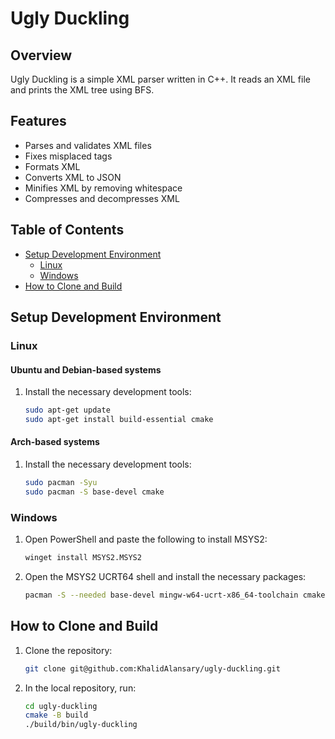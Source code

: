 # Ugly Duckling

## Overview
Ugly Duckling is a simple XML parser written in C++. It reads an XML file and prints the XML tree using BFS.

## Features
- Parses and validates XML files
- Fixes misplaced tags
- Formats XML
- Converts XML to JSON
- Minifies XML by removing whitespace
- Compresses and decompresses XML

## Table of Contents
- [Setup Development Environment](#setup-development-environment)
  - [Linux](#linux)
  - [Windows](#windows)
- [How to Clone and Build](#how-to-clone-and-build)

## Setup Development Environment

### Linux

#### Ubuntu and Debian-based systems
1. Install the necessary development tools:
    ```sh
    sudo apt-get update
    sudo apt-get install build-essential cmake
    ```

#### Arch-based systems
1. Install the necessary development tools:
    ```sh
    sudo pacman -Syu
    sudo pacman -S base-devel cmake
    ```

### Windows
1. Open PowerShell and paste the following to install MSYS2:
    ```sh
    winget install MSYS2.MSYS2
    ```
2. Open the MSYS2 UCRT64 shell and install the necessary packages:
    ```sh
    pacman -S --needed base-devel mingw-w64-ucrt-x86_64-toolchain cmake
    ```

## How to Clone and Build
1. Clone the repository:
    ```sh
    git clone git@github.com:KhalidAlansary/ugly-duckling.git
    ```
2. In the local repository, run:
    ```sh
    cd ugly-duckling
    cmake -B build
    ./build/bin/ugly-duckling
    ```